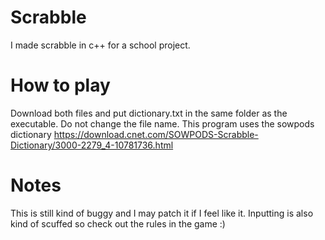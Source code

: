 # Scrabble
I made scrabble in c++ for a school project.

# How to play

Download both files and put dictionary.txt in the same folder as the executable. Do not change the file name.
This program uses the sowpods dictionary https://download.cnet.com/SOWPODS-Scrabble-Dictionary/3000-2279_4-10781736.html

# Notes

This is still kind of buggy and I may patch it if I feel like it.
Inputting is also kind of scuffed so check out the rules in the game :)
